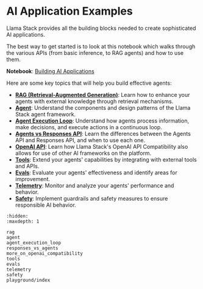 # AI Application Examples

Llama Stack provides all the building blocks needed to create sophisticated AI applications.

The best way to get started is to look at this notebook which walks through the various APIs (from basic inference, to RAG agents) and how to use them.

**Notebook**: [Building AI Applications](https://github.com/meta-llama/llama-stack/blob/main/docs/getting_started.ipynb)

Here are some key topics that will help you build effective agents:

- **[RAG (Retrieval-Augmented Generation)](rag)**: Learn how to enhance your agents with external knowledge through retrieval mechanisms.
- **[Agent](agent)**: Understand the components and design patterns of the Llama Stack agent framework.
- **[Agent Execution Loop](agent_execution_loop)**: Understand how agents process information, make decisions, and execute actions in a continuous loop.
- **[Agents vs Responses API](responses_vs_agents)**: Learn the differences between the Agents API and Responses API, and when to use each one.
- **[OpenAI API](more_on_openai_compatibility)**: Learn how Llama Stack's OpenAI API Compatibility also allows for use of other AI frameworks on the platform.
- **[Tools](tools)**: Extend your agents' capabilities by integrating with external tools and APIs.
- **[Evals](evals)**: Evaluate your agents' effectiveness and identify areas for improvement.
- **[Telemetry](telemetry)**: Monitor and analyze your agents' performance and behavior.
- **[Safety](safety)**: Implement guardrails and safety measures to ensure responsible AI behavior.

```{toctree}
:hidden:
:maxdepth: 1

rag
agent
agent_execution_loop
responses_vs_agents
more_on_openai_compatibility
tools
evals
telemetry
safety
playground/index
```